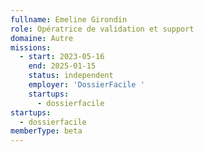 ```yaml
---
fullname: Emeline Girondin
role: Opératrice de validation et support
domaine: Autre
missions:
  - start: 2023-05-16
    end: 2025-01-15
    status: independent
    employer: 'DossierFacile '
    startups:
      - dossierfacile
startups:
  - dossierfacile
memberType: beta
---
```

